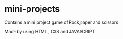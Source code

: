 # mini-projects
Contains a mini project game of Rock,paper and scissors 

Made by using HTML , CSS and JAVASCRIPT

